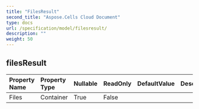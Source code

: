 ```yaml
---
title: "FilesResult"
second_title: "Aspose.Cells Cloud Document"
type: docs
url: /specification/model/filesresult/
description: ""
weight: 50
---
```


## **filesResult**

 

| Property Name | Property Type | Nullable |  ReadOnly | DefaultValue | Description | 
| :- | :- | :- |:- |  :- | :- |
| Files | Container | True |  False |  |  |  

